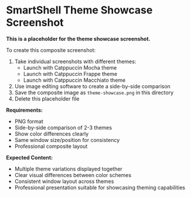 # SmartShell Theme Showcase Screenshot

**This is a placeholder for the theme showcase screenshot.**

To create this composite screenshot:

1. Take individual screenshots with different themes:
   - Launch with Catppuccin Mocha theme
   - Launch with Catppuccin Frappe theme
   - Launch with Catppuccin Macchiato theme
2. Use image editing software to create a side-by-side comparison
3. Save the composite image as `theme-showcase.png` in this directory
4. Delete this placeholder file

**Requirements:**
- PNG format
- Side-by-side comparison of 2-3 themes
- Show color differences clearly
- Same window size/position for consistency
- Professional composite layout

**Expected Content:**
- Multiple theme variations displayed together
- Clear visual differences between color schemes
- Consistent window layout across themes
- Professional presentation suitable for showcasing theming capabilities
